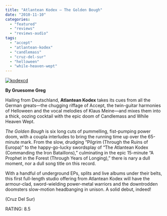 ```yaml
---
title: "Atlantean Kodex – The Golden Bough"
date: "2010-11-10"
categories: 
  - "featured"
  - "reviews"
  - "reviews-audio"
tags: 
  - "accept"
  - "atlantean-kodex"
  - "candlemass"
  - "cruz-del-sur"
  - "helloween"
  - "while-heaven-wept"
---
```


[![](http://www.hellbound.ca/wp-content/uploads/2010/11/kodexcd.jpg "kodexcd")](http://www.hellbound.ca/wp-content/uploads/2010/11/kodexcd.jpg)

**By Gruesome Greg**

Hailing from Deutschland, **Atlantean Kodex** takes its cues from all the German greats—the chugging riffage of Accept, the twin-guitar harmonies of Helloween and the vocal melodies of Klaus Meine—and mixes them into a thick, oozing cocktail with the epic doom of Candlemass and While Heaven Wept.

_The Golden Bough_ is six long cuts of pummelling, fist-pumping power doom, with a coupla interludes to bring the running time up over the 65-minute mark. From the slow, drudging “Pilgrim (Through the Ruins of Europa)” to the happy-go-lucky swordsplay of “The Atlantean Kodex (Commanding the Iron Bataillons),” culminating in the epic 15-minute “A Prophet in the Forest (Through Years of Longing),” there is nary a dull moment, nor a dull song title on this record.

With a handful of underground EPs, splits and live albums under their belts, this first full-length studio offering from Atlantean Kodex will have the armour-clad, sword-wielding power-metal warriors and the downtrodden doomsters slow-motion headbanging in unison. A solid debut, indeed!

(Cruz Del Sur)

RATING: 8.5
